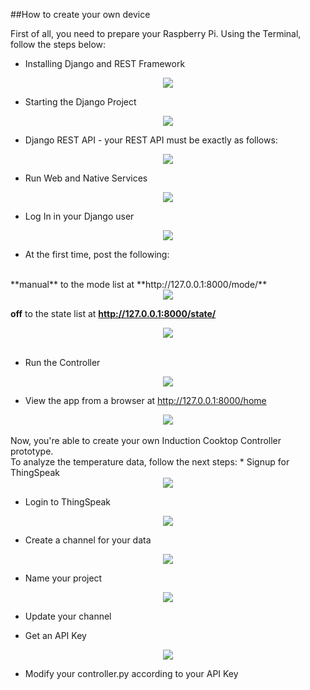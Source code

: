 ##How to create your own device

First of all, you need to prepare your Raspberry Pi. Using the Terminal, follow the steps below:

* Installing Django and REST Framework
<div style="text-align:center"><img src ="https://github.com/gabimachado/cooktop-IoT/blob/master/doc/django.png" /></div>

* Starting the Django Project
<div style="text-align:center"><img src ="https://github.com/gabimachado/cooktop-IoT/blob/master/doc/myapp.png" /></div>

* Django REST API - your REST API must be exactly as follows:
<div style="text-align:center"><img src ="https://github.com/gabimachado/cooktop-IoT/blob/master/doc/restapi.png" /></div>

* Run Web and Native Services
<div style="text-align:center"><img src ="https://github.com/gabimachado/cooktop-IoT/blob/master/doc/djangoserver.png" /></div>

* Log In in your Django user
<div style="text-align:center"><img src ="https://github.com/gabimachado/cooktop-IoT/blob/master/doc/admin.png" /></div>

* At the first time, post the following:
<br>
**manual** to the mode list at **http://127.0.0.1:8000/mode/**
<div style="text-align:center"><img src ="https://github.com/gabimachado/cooktop-IoT/blob/master/doc/mode.png" /></div>

**off** to the state list at **http://127.0.0.1:8000/state/**
<div style="text-align:center"><img src ="https://github.com/gabimachado/cooktop-IoT/blob/master/doc/state.png" /></div>
<br>

* Run the Controller
<div style="text-align:center"><img src ="https://github.com/gabimachado/cooktop-IoT/blob/master/doc/controller.png" /></div>

* View the app from a browser at http://127.0.0.1:8000/home 
<div style="text-align:center"><img src ="https://github.com/gabimachado/cooktop-IoT/blob/master/doc/index.png" /></div>
<br>
Now, you're able to create your own Induction Cooktop Controller prototype.
<br>
To analyze the temperature data, follow the next steps:
* Signup for ThingSpeak
<div style="text-align:center"><img src ="https://github.com/gabimachado/cooktop-IoT/blob/master/doc/thingspeak.png" /></div>

* Login to ThingSpeak
<div style="text-align:center"><img src ="https://github.com/gabimachado/cooktop-IoT/blob/master/doc/login.png" /></div>

* Create a channel for your data
<div style="text-align:center"><img src ="https://github.com/gabimachado/cooktop-IoT/blob/master/doc/channel.png" /></div>

* Name your project
<div style="text-align:center"><img src ="https://github.com/gabimachado/cooktop-IoT/blob/master/doc/proj.png" /></div>

* Update your channel

* Get an API Key
<div style="text-align:center"><img src ="https://github.com/gabimachado/cooktop-IoT/blob/master/doc/key.png" /></div>

* Modify your controller.py according to your API Key
